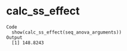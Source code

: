 # calc_ss_effect

    Code
      show(calc_ss_effect(seq_anova_arguments))
    Output
      [1] 148.8243

